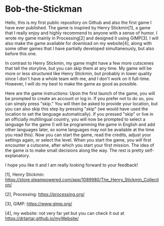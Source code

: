 # Bob-the-Stickman

Hello, this is my first public repository on Github and also the first game I have ever published. The game is inspired by Henry Stickmin[1], a game that I really enjoy and highly recommend to anyone with a sense of humor. I wrote my game mainly in Processing[2] and designed it using GIMP[3]. I will also make the game available for download on my website[4], along with some other games that I have partially developed simultaneously, but also before this one.


In contrast to Henry Stickmin, my game might have a few more cutscenes that tell the storyline, but you can skip them at any time. My game will be more or less structured like Henry Stickmin, but probably in lower quality since I don't have a whole team with me, and I don't work on it full-time. However, I will do my best to make the game as good as possible.

Here are the game instructions:
Upon the first launch of the game, you will be prompted to create an account or log in. If you prefer not to do so, you can simply press "skip." You will then be asked to provide your location, but you can also skip this step by pressing "skip" (we would have used the location to set the language automatically). If you pressed "skip" or live in an officially multilingual country, you will now be prompted to select a language for the game (I will be programming the game in English and add other languages later, so some languages may not be available at the time you read this). Now you can start the game, read the credits, adjust your settings again, or select the level. When you start the game, you will first encounter a cutscene, after which you start your first mission. The idea of the game is to make small decisions along the way. The rest is pretty self-explanatory.

I hope you like it and I am really looking forward to your feedback!


[1], Henry Stickmin: https://store.steampowered.com/app/1089980/The_Henry_Stickmin_Collection/

[2], Processing: https://processing.org/

[3], GIMP: https://www.gimp.org/

[4], my website: not very far yet but you can check it out at https://drtartar.github.io/myWebsite/
